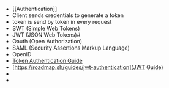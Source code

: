 - [[Authentication]]
- Client sends credentials to generate a token
- token is send by token in every request
- SWT (Simple Web Tokens)
- JWT (JSON Web Tokens)#
- Oauth (Open Authorization)
- SAML (Security Assertions Markup Language)
- OpenID
- [Token Authentication Guide](https://roadmap.sh/guides/token-authentication)
- [https://roadmap.sh/guides/jwt-authentication](JWT Guide)
-
-